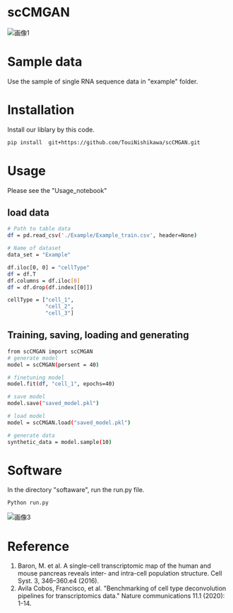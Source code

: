 # scCMGAN
![画像1](https://user-images.githubusercontent.com/40726615/233799014-9cb6d659-f40f-460d-b4ed-94743892efe8.png)


# Sample data
Use the sample of single RNA sequence data in "example" folder.

# Installation
Install our liblary by this code. 
 
```bash
pip install  git+https://github.com/TouiNishikawa/scCMGAN.git
```
 
# Usage
Please see the "Usage_notebook"
## load data
```bash
# Path to table data
df = pd.read_csv('./Example/Example_train.csv', header=None) 

# Name of dataset
data_set = "Example"

df.iloc[0, 0] = "cellType"
df = df.T
df.columns = df.iloc[0]
df = df.drop(df.index[[0]])

cellType = ["cell_1",
            "cell_2",
            "cell_3"]
```

## Training, saving, loading and generating
```bash
from scCMGAN import scCMGAN
# generate model
model = scCMGAN(persent = 40)

# finetuning model
model.fit(df, "cell_1", epochs=40)

# save model
model.save("saved_model.pkl")

# load model
model = scCMGAN.load("saved_model.pkl")

# generate data
synthetic_data = model.sample(10)
```

# Software
In the directory "softaware", run the run.py file.
```bash
Python run.py
```
![画像3](https://user-images.githubusercontent.com/40726615/211597675-ae051a46-3443-4e0c-ae74-9670f6ec0996.png)

# Reference
1. Baron, M. et al. A single-cell transcriptomic map of the human and mouse pancreas reveals inter- and intra-cell population structure. Cell Syst. 3, 346–360.e4 (2016).
2. Avila Cobos, Francisco, et al. "Benchmarking of cell type deconvolution pipelines for transcriptomics data." Nature communications 11.1 (2020): 1-14.
